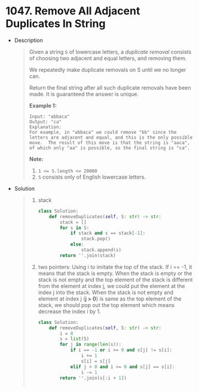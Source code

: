 # 1047. Remove All Adjacent Duplicates In String

- Description

  > Given a string `S` of lowercase letters, a *duplicate removal* consists of choosing two adjacent and equal letters, and removing them.
  >
  > We repeatedly make duplicate removals on S until we no longer can.
  >
  > Return the final string after all such duplicate removals have been made. It is guaranteed the answer is unique.
  >
  >  
  >
  > **Example 1:**
  >
  > ```
  > Input: "abbaca"
  > Output: "ca"
  > Explanation: 
  > For example, in "abbaca" we could remove "bb" since the letters are adjacent and equal, and this is the only possible move.  The result of this move is that the string is "aaca", of which only "aa" is possible, so the final string is "ca".
  > ```
  >
  >  
  >
  > **Note:**
  >
  > 1. `1 <= S.length <= 20000`
  > 2. `S` consists only of English lowercase letters.

- Solution

  > 1. stack
  >
  >    ```python
  >    class Solution:
  >        def removeDuplicates(self, S: str) -> str:
  >            stack = []
  >            for s in S:
  >                if stack and s == stack[-1]:
  >                    stack.pop()
  >                else:
  >                    stack.append(s)
  >            return ''.join(stack)
  >    ```
  >
  > 2. two pointers: Using i to imitate the top of the stack. If i == -1, it means that the stack is empty. When the stack is empty or the stack is not empty and the top element of the stack is different from the element at index j, we could put the element at the index j into the stack. When the stack is not empty and element at index j (**j > 0**) is same as the top element of the stack, we should pop out the top element which means decrease the index i by 1.
  >
  >    ```python
  >    class Solution:
  >        def removeDuplicates(self, S: str) -> str:
  >            i = 0
  >            s = list(S)
  >            for j in range(len(s)):
  >                if i == -1 or i >= 0 and s[j] != s[i]:
  >                    i += 1
  >                    s[i] = s[j]
  >                elif j > 0 and i >= 0 and s[j] == s[i]:
  >                    i -= 1
  >            return ''.join(s[:i + 1])
  >            
  >    ```
  >
  >    